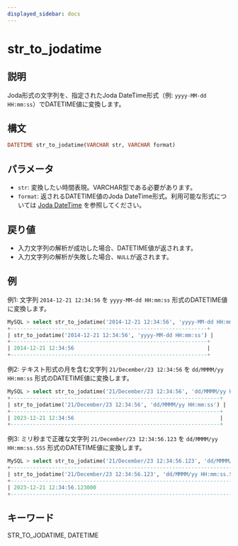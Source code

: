 ```yaml
---
displayed_sidebar: docs
---
```


# str_to_jodatime

## 説明

Joda形式の文字列を、指定されたJoda DateTime形式（例: `yyyy-MM-dd HH:mm:ss`）でDATETIME値に変換します。

## 構文

```Haskell
DATETIME str_to_jodatime(VARCHAR str, VARCHAR format)
```

## パラメータ

- `str`: 変換したい時間表現。VARCHAR型である必要があります。
- `format`: 返されるDATETIME値のJoda DateTime形式。利用可能な形式については [Joda DateTime](https://www.joda.org/joda-time/apidocs/org/joda/time/format/DateTimeFormat.html) を参照してください。

## 戻り値

- 入力文字列の解析が成功した場合、DATETIME値が返されます。
- 入力文字列の解析が失敗した場合、`NULL`が返されます。

## 例

例1: 文字列 `2014-12-21 12:34:56` を `yyyy-MM-dd HH:mm:ss` 形式のDATETIME値に変換します。

```SQL
MySQL > select str_to_jodatime('2014-12-21 12:34:56', 'yyyy-MM-dd HH:mm:ss');
+--------------------------------------------------------------+
| str_to_jodatime('2014-12-21 12:34:56', 'yyyy-MM-dd HH:mm:ss') |
+--------------------------------------------------------------+
| 2014-12-21 12:34:56                                          |
+--------------------------------------------------------------+
```

例2: テキスト形式の月を含む文字列 `21/December/23 12:34:56` を `dd/MMMM/yy HH:mm:ss` 形式のDATETIME値に変換します。

```SQL
MySQL > select str_to_jodatime('21/December/23 12:34:56', 'dd/MMMM/yy HH:mm:ss');
+------------------------------------------------------------------+
| str_to_jodatime('21/December/23 12:34:56', 'dd/MMMM/yy HH:mm:ss') |
+------------------------------------------------------------------+
| 2023-12-21 12:34:56                                              |
+------------------------------------------------------------------+
```

例3: ミリ秒まで正確な文字列 `21/December/23 12:34:56.123` を `dd/MMMM/yy HH:mm:ss.SSS` 形式のDATETIME値に変換します。

```SQL
MySQL > select str_to_jodatime('21/December/23 12:34:56.123', 'dd/MMMM/yy HH:mm:ss.SSS');
+--------------------------------------------------------------------------+
| str_to_jodatime('21/December/23 12:34:56.123', 'dd/MMMM/yy HH:mm:ss.SSS') |
+--------------------------------------------------------------------------+
| 2023-12-21 12:34:56.123000                                               |
+--------------------------------------------------------------------------+
```

## キーワード

STR_TO_JODATIME, DATETIME